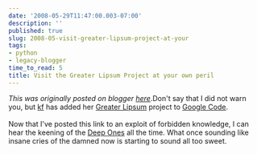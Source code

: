```yaml
---
date: '2008-05-29T11:47:00.003-07:00'
description: ''
published: true
slug: 2008-05-visit-greater-lipsum-project-at-your
tags:
- python
- legacy-blogger
time_to_read: 5
title: Visit the Greater Lipsum Project at your own peril
---
```


*This was originally posted on blogger [here](https://pydanny.blogspot.com/2008/05/visit-greater-lipsum-project-at-your.html)*.Don't say that I did not warn you, but <a href="http://elephantangelchild.blogspot.com/">kf</a> has added her <a href="http://code.google.com/p/greaterlipsum/">Greater Lipsum</a> project to <a href="http://code.google.com/">Google Code</a>.<br /><br />Now that I've posted this link to an exploit of forbidden knowledge, I can hear the keening of the <a href="http://en.wikipedia.org/wiki/Deep_Ones">Deep Ones</a> all the time.  What once sounding like insane cries of the damned now is starting to sound all too sweet.